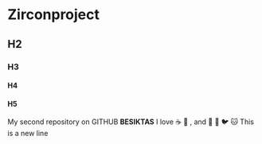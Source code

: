 # Zirconproject
## H2
### H3
#### H4
#### H5
My second repository on GITHUB
**BESIKTAS**
I love :coffee: :pizza:  , and :eagle: :dog: :bird: :cat:
This is a new line
